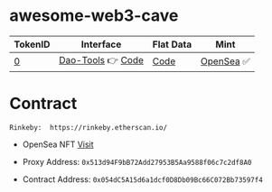 # awesome-web3-cave

| TokenID | Interface |  Flat Data | Mint      |
|---------|-----------|-----------|-----------|
| [0](./0.json)       | [Dao-Tools](https://web3cave.github.io/0-dao-tools/) 👉 [Code](https://github.com/web3cave/0-dao-tools.git)  | [Code](https://github.com/web3cave/dao-tools-data.git)   | [OpenSea](https://opensea.io/assets/matic/0x491ee952ec089e2677e0d44db53269be6aeee1d0/0) ✅|
 



# Contract 

`Rinkeby:  https://rinkeby.etherscan.io/`

- OpenSea NFT [Visit](https://testnets.opensea.io/assets/0x513d94f9bb72add27953b5aa9588f06c7c2df8a0/0)

- Proxy Address: `0x513d94F9bB72Add27953B5Aa9588f06c7c2df8A0`

- Contract Address: `0x054dC5A15d6a1dcf0D8Db09Bc66C072Bb73597f4`
